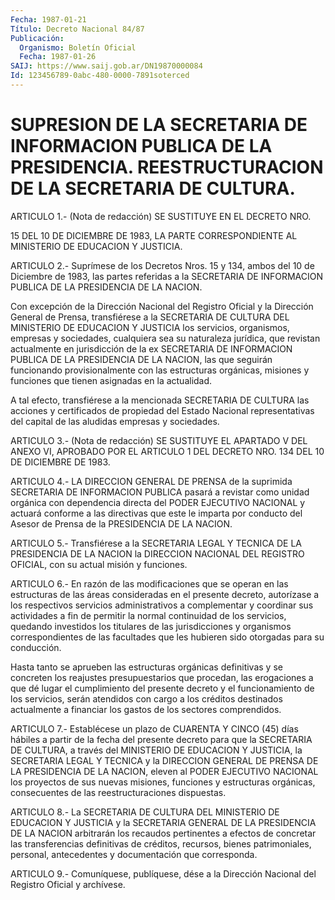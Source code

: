 ```yaml
---
Fecha: 1987-01-21
Título: Decreto Nacional 84/87
Publicación:
  Organismo: Boletín Oficial
  Fecha: 1987-01-26
SAIJ: https://www.saij.gob.ar/DN19870000084
Id: 123456789-0abc-480-0000-7891soterced
---
```

# SUPRESION DE LA SECRETARIA DE INFORMACION PUBLICA DE LA PRESIDENCIA. REESTRUCTURACION DE LA SECRETARIA DE CULTURA.

<a id="1"></a>
ARTICULO  1.-  (Nota  de redacción) SE SUSTITUYE EN EL DECRETO NRO.

15  DEL  10 DE DICIEMBRE  DE  1983,  LA  PARTE  CORRESPONDIENTE  AL MINISTERIO DE EDUCACION Y JUSTICIA.

<a id="2"></a>
ARTICULO  2.-  Suprímese  de los Decretos Nros. 15 y 134, ambos del 10 de Diciembre de 1983, las  partes  referidas  a la SECRETARIA DE INFORMACION   PUBLICA  DE  LA  PRESIDENCIA  DE  LA  NACION.

Con excepción  de  la  Dirección Nacional del Registro Oficial y la Dirección  General  de Prensa,  transfiérese  a  la  SECRETARIA  DE CULTURA DEL MINISTERIO  DE  EDUCACION  Y  JUSTICIA  los  servicios, organismos,  empresas  y  sociedades,  cualquiera sea su naturaleza jurídica,  que  revistan  actualmente  en  jurisdicción  de  la  ex SECRETARIA DE INFORMACION PUBLICA DE LA PRESIDENCIA  DE  LA NACION, las  que  seguirán funcionando provisionalmente con las estructuras orgánicas,   misiones  y  funciones  que  tienen  asignadas  en  la actualidad.

A tal efecto,  transfiérese  a  la mencionada SECRETARIA DE CULTURA las  acciones  y  certificados  de propiedad  del  Estado  Nacional representativas del capital de las  aludidas empresas y sociedades.

<a id="3"></a>
ARTICULO  3.-  (Nota  de  redacción) SE SUSTITUYE EL APARTADO V DEL ANEXO VI, APROBADO POR EL ARTICULO  1  DEL  DECRETO NRO. 134 DEL 10 DE DICIEMBRE DE 1983.

<a id="4"></a>
ARTICULO  4.-  LA  DIRECCION  GENERAL  DE  PRENSA  de  la suprimida SECRETARIA  DE  INFORMACION  PUBLICA pasará a revistar como  unidad orgánica con dependencia directa  del  PODER  EJECUTIVO  NACIONAL y actuará conforme a las directivas que este le imparta por  conducto del Asesor de Prensa de la PRESIDENCIA DE LA NACION.

<a id="5"></a>
ARTICULO  5.-  Transfiérese  a  la SECRETARIA LEGAL Y TECNICA DE LA PRESIDENCIA  DE  LA  NACION  la  DIRECCION  NACIONAL  DEL  REGISTRO OFICIAL, con su actual misión y funciones.

<a id="6"></a>
ARTICULO  6.-  En  razón de las modificaciones que se operan en las estructuras  de las áreas  consideradas  en  el  presente  decreto, autorízase  a  los    respectivos    servicios   administrativos  a complementar  y  coordinar  sus  actividades a fin de  permitir  la normal  continuidad  de  los  servicios,  quedando  investidos  los titulares de las jurisdicciones  y  organismos  correspondientes de las facultades que les hubieren sido otorgadas para  su conducción.

Hasta tanto se aprueben las estructuras orgánicas definitivas  y se concreten    los    reajustes  presupuestarios  que  procedan,  las erogaciones a que dé  lugar  el cumplimiento del presente decreto y el funcionamiento de los servicios,  serán  atendidos  con  cargo a los  créditos destinados actualmente a financiar los gastos de  los sectores comprendidos.

<a id="7"></a>
ARTICULO  7.-  Establécese  un  plazo de CUARENTA Y CINCO (45) días hábiles  a partir de la fecha del  presente  decreto  para  que  la SECRETARIA  DE  CULTURA,  a  través  del  MINISTERIO DE EDUCACION Y JUSTICIA, la SECRETARIA LEGAL Y TECNICA y la  DIRECCION  GENERAL DE PRENSA  DE  LA  PRESIDENCIA DE LA NACION, eleven al PODER EJECUTIVO NACIONAL  los  proyectos   de  sus  nuevas  misiones,  funciones  y estructuras  orgánicas,  consecuentes   de  las  reestructuraciones dispuestas.

<a id="8"></a>
ARTICULO  8.-  La SECRETARIA DE CULTURA DEL MINISTERIO DE EDUCACION Y JUSTICIA y la  SECRETARIA  GENERAL DE LA PRESIDENCIA DE LA NACION arbitrarán los recaudos pertinentes  a  efectos  de  concretar  las transferencias    definitivas    de    créditos,  recursos,  bienes patrimoniales,   personal,  antecedentes  y    documentación    que corresponda.

<a id="9"></a>
ARTICULO  9.- Comuníquese, publíquese, dése a la Dirección Nacional del Registro Oficial y archívese.